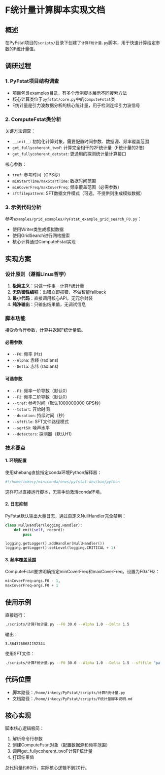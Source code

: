 # F统计量计算脚本实现文档

## 概述
在PyFstat项目的`scripts/`目录下创建了`计算F统计量.py`脚本，用于快速计算给定参数的F统计量值。

## 调研过程

### 1. PyFstat项目结构调查
- 项目包含examples目录，有多个示例脚本展示不同搜索方法
- 核心计算类位于`pyfstat/core.py`中的`ComputeFstat`类
- F统计量是引力波数据分析的核心统计量，用于检测连续引力波信号

### 2. ComputeFstat类分析
关键方法调查：
- `__init__`: 初始化计算对象，需要配置时间参数、数据源、频率覆盖范围
- `get_fullycoherent_twoF`: 计算完全相干的2F统计量（F统计量的2倍）
- `get_fullycoherent_detstat`: 更通用的探测统计量计算接口

核心参数：
- `tref`: 参考时间（GPS秒）
- `minStartTime/maxStartTime`: 数据时间范围
- `minCoverFreq/maxCoverFreq`: 频率覆盖范围（必需参数）
- `sftfilepattern`: SFT数据文件模式（可选，不提供则生成模拟数据）

### 3. 示例代码分析
参考`examples/grid_examples/PyFstat_example_grid_search_F0.py`：
- 使用Writer类生成模拟数据
- 使用GridSearch进行网格搜索
- 核心计算通过ComputeFstat实现

## 实现方案

### 设计原则（遵循Linus哲学）
1. **极简主义**：只做一件事 - 计算F统计量
2. **无防御性编程**：出错立即报错，不做智能fallback
3. **最小代码**：直接调用核心API，无冗余封装
4. **纯净输出**：只输出结果值，无调试信息

### 脚本功能
接受命令行参数，计算并返回F统计量值。

#### 必需参数
- `--F0`: 频率 (Hz)
- `--Alpha`: 赤经 (radians)  
- `--Delta`: 赤纬 (radians)

#### 可选参数
- `--F1`: 频率一阶导数（默认0）
- `--F2`: 频率二阶导数（默认0）
- `--tref`: 参考时间（默认1000000000 GPS秒）
- `--tstart`: 开始时间
- `--duration`: 持续时间（秒）
- `--sftfile`: SFT文件路径模式
- `--sqrtSX`: 噪声水平
- `--detectors`: 探测器（默认H1）

### 技术要点

#### 1. 环境配置
使用shebang直接指定conda环境Python解释器：
```python
#!/home/inkecy/miniconda/envs/pyfstat-dev/bin/python
```
这样可以直接运行脚本，无需手动激活conda环境。

#### 2. 日志抑制
PyFstat默认输出大量日志，通过自定义NullHandler完全禁用：
```python
class NullHandler(logging.Handler):
    def emit(self, record):
        pass

logging.getLogger().addHandler(NullHandler())
logging.getLogger().setLevel(logging.CRITICAL + 1)
```

#### 3. 频率覆盖范围
ComputeFstat要求明确指定minCoverFreq和maxCoverFreq，设置为F0±1Hz：
```python
minCoverFreq=args.F0 - 1,
maxCoverFreq=args.F0 + 1
```

## 使用示例

直接运行：
```bash
./scripts/计算F统计量.py --F0 30.0 --Alpha 1.0 --Delta 1.5
```

输出：
```
3.8643760681152344
```

使用SFT文件：
```bash
./scripts/计算F统计量.py --F0 30.0 --Alpha 1.0 --Delta 1.5 --sftfile "path/to/*.sft"
```

## 代码位置
- 脚本路径：`/home/inkecy/PyFstat/scripts/计算F统计量.py`
- 文档路径：`/home/inkecy/PyFstat/scripts/F统计量脚本说明.md`

## 核心实现
脚本核心逻辑极简：
1. 解析命令行参数
2. 创建ComputeFstat对象（配置数据源和频率范围）
3. 调用get_fullycoherent_twoF计算F统计量
4. 打印结果值

总代码量约60行，实际核心逻辑不到20行。